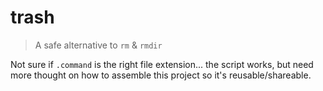 # trash
> A safe alternative to `rm` & `rmdir`

Not sure if `.command` is the right file extension... the script works, but need more thought on how to assemble this project so it's reusable/shareable.
